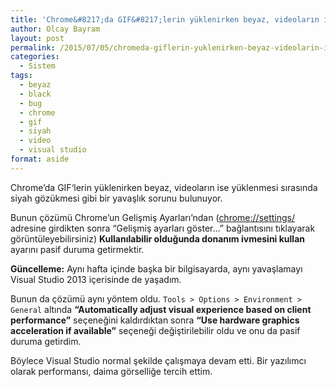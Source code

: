 ```yaml
---
title: 'Chrome&#8217;da GIF&#8217;lerin yüklenirken beyaz, videoların ise siyah gözükmesi sorunu'
author: Olcay Bayram
layout: post
permalink: /2015/07/05/chromeda-giflerin-yuklenirken-beyaz-videolarin-ise-siyah-gozukmesi-sorunu/
categories:
  - Sistem
tags:
  - beyaz
  - black
  - bug
  - chrome
  - gif
  - siyah
  - video
  - visual studio
format: aside
---
```

Chrome&#8217;da GIF&#8216;lerin yüklenirken beyaz, videoların ise yüklenmesi sırasında siyah gözükmesi gibi bir yavaşlık sorunu bulunuyor.

Bunun çözümü Chrome&#8217;un Gelişmiş Ayarları&#8217;ndan (<a href="//settings/" target="_blank" data-proofer-ignore>chrome://settings/</a> adresine girdikten sonra &#8220;Gelişmiş ayarları göster&#8230;&#8221; bağlantısını tıklayarak görüntüleyebilirsiniz) **Kullanılabilir olduğunda donanım ivmesini kullan** ayarını pasif duruma getirmektir.

**Güncelleme:** Aynı hafta içinde başka bir bilgisayarda, aynı yavaşlamayı Visual Studio 2013 içerisinde de yaşadım.

Bunun da çözümü aynı yöntem oldu. `Tools > Options > Environment > General` altında **“Automatically adjust visual experience based on client performance”** seçeneğini kaldırdıktan sonra **“Use hardware graphics acceleration if available”** seçeneği değiştirilebilir oldu ve onu da pasif duruma getirdim.

Böylece Visual Studio normal şekilde çalışmaya devam etti. Bir yazılımcı olarak performansı, daima görselliğe tercih ettim.